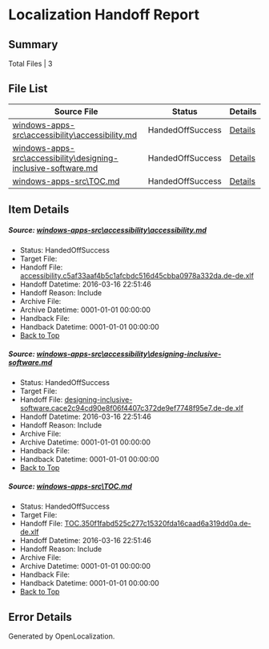 # <a name='report-top'></a> Localization Handoff Report

## Summary
 Total Files | 3

## File List
 Source File | Status | Details 
 ----------- | ------ | ------- 
 [windows-apps-src\accessibility\accessibility.md](https://github.com/Microsoft/windows-apps/blob/fdae910c94b29f7aa9f02d436836cada8ad2474b/windows-apps-src/accessibility/accessibility.md) | HandedOffSuccess | [Details](#4aac60e92317fab8f6fd6646ea21bada37fd4b809)
 [windows-apps-src\accessibility\designing-inclusive-software.md](https://github.com/Microsoft/windows-apps/blob/fdae910c94b29f7aa9f02d436836cada8ad2474b/windows-apps-src/accessibility/designing-inclusive-software.md) | HandedOffSuccess | [Details](#4f472617f767a2e5a69d16825dc26ad8c13cbc4214)
 [windows-apps-src\TOC.md](https://github.com/Microsoft/windows-apps/blob/fdae910c94b29f7aa9f02d436836cada8ad2474b/windows-apps-src/TOC.md) | HandedOffSuccess | [Details](#536f4affb27226fb3614872cea88079e15b3259a3420)

## Item Details
##### <a name='4aac60e92317fab8f6fd6646ea21bada37fd4b809'></a> Source: [windows-apps-src\accessibility\accessibility.md](https://github.com/Microsoft/windows-apps/blob/fdae910c94b29f7aa9f02d436836cada8ad2474b/windows-apps-src/accessibility/accessibility.md)
* Status: HandedOffSuccess
* Target File: 
* Handoff File: [accessibility.c5af33aaf4b5c1afcbdc516d45cbba0978a332da.de-de.xlf](https://github.com/Microsoft/WDG.handoff/blob/8b9767cde8bd969c4c9a156a599dae9f6ada958d/ol-handoff/Microsoft/windows-apps.de-de/master/accessibility.c5af33aaf4b5c1afcbdc516d45cbba0978a332da.de-de.xlf)
* Handoff Datetime: 2016-03-16 22:51:46
* Handoff Reason: Include
* Archive File: 
* Archive Datetime: 0001-01-01 00:00:00
* Handback File: 
* Handback Datetime: 0001-01-01 00:00:00
* [Back to Top](#report-top)

##### <a name='4f472617f767a2e5a69d16825dc26ad8c13cbc4214'></a> Source: [windows-apps-src\accessibility\designing-inclusive-software.md](https://github.com/Microsoft/windows-apps/blob/fdae910c94b29f7aa9f02d436836cada8ad2474b/windows-apps-src/accessibility/designing-inclusive-software.md)
* Status: HandedOffSuccess
* Target File: 
* Handoff File: [designing-inclusive-software.cace2c94cd90e8f06f4407c372de9ef7748f95e7.de-de.xlf](https://github.com/Microsoft/WDG.handoff/blob/8b9767cde8bd969c4c9a156a599dae9f6ada958d/ol-handoff/Microsoft/windows-apps.de-de/master/designing-inclusive-software.cace2c94cd90e8f06f4407c372de9ef7748f95e7.de-de.xlf)
* Handoff Datetime: 2016-03-16 22:51:46
* Handoff Reason: Include
* Archive File: 
* Archive Datetime: 0001-01-01 00:00:00
* Handback File: 
* Handback Datetime: 0001-01-01 00:00:00
* [Back to Top](#report-top)

##### <a name='536f4affb27226fb3614872cea88079e15b3259a3420'></a> Source: [windows-apps-src\TOC.md](https://github.com/Microsoft/windows-apps/blob/fdae910c94b29f7aa9f02d436836cada8ad2474b/windows-apps-src/TOC.md)
* Status: HandedOffSuccess
* Target File: 
* Handoff File: [TOC.350f1fabd525c277c15320fda16caad6a319dd0a.de-de.xlf](https://github.com/Microsoft/WDG.handoff/blob/8b9767cde8bd969c4c9a156a599dae9f6ada958d/ol-handoff/Microsoft/windows-apps.de-de/master/TOC.350f1fabd525c277c15320fda16caad6a319dd0a.de-de.xlf)
* Handoff Datetime: 2016-03-16 22:51:46
* Handoff Reason: Include
* Archive File: 
* Archive Datetime: 0001-01-01 00:00:00
* Handback File: 
* Handback Datetime: 0001-01-01 00:00:00
* [Back to Top](#report-top)


## Error Details

Generated by OpenLocalization.
